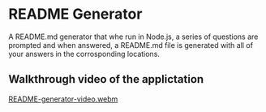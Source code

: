 # README Generator

A README.md generator that whe run in Node.js, a series of questions are prompted and when answered, a README.md file is generated with all of your answers in the corrosponding locations.

## Walkthrough video of the applictation

[README-generator-video.webm](https://user-images.githubusercontent.com/106774932/184272377-64677069-2a82-46ab-b343-c0cceef2eb3a.webm)
